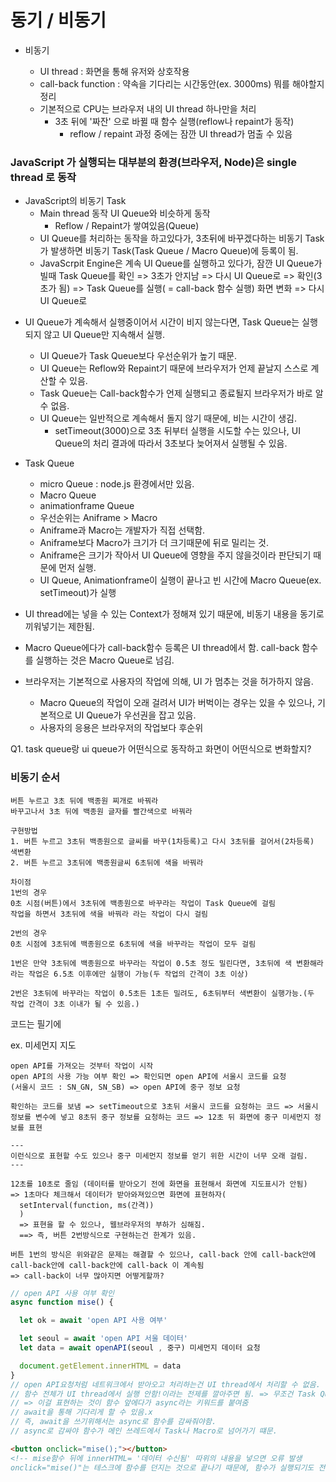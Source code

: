 # 동기 / 비동기

- 비동기

  - UI thread : 화면을 통해 유저와 상호작용
  - call-back function : 약속을 기다리는 시간동안(ex. 3000ms) 뭐를 해야할지 정리
  - 기본적으로 CPU는 브라우저 내의 UI thread 하나만을 처리
    - 3초 뒤에 '짜잔' 으로 바뀔 때 함수 실행(reflow나 repaint가 동작)
      - reflow / repaint 과정 중에는 잠깐 UI thread가 멈출 수 있음

### JavaScript 가 실행되는 대부분의 환경(브라우저, Node)은 single thread 로 동작

- JavaScript의 비동기 Task
  - Main thread 동작 UI Queue와 비슷하게 동작
    - Reflow / Repaint가 쌓여있음(Queue)
  - UI Queue를 처리하는 동작을 하고있다가, 3초뒤에 바꾸겠다하는 비동기 Task가 발생하면
    비동기 Task(Task Queue / Macro Queue)에 등록이 됨.
  - JavaScrpit Engine은 계속 UI Queue를 실행하고 있다가, 잠깐 UI Queue가 빌때 Task Queue를 확인 => 3초가 안지남 => 다시 UI Queue로 => 확인(3초가 됨) => Task Queue를 실행( = call-back 함수 실행) 화면 변화
    => 다시 UI Queue로

* UI Queue가 계속해서 실행중이어서 시간이 비지 않는다면, Task Queue는 실행되지 않고 UI Queue만 지속해서 실행.

  - UI Queue가 Task Queue보다 우선순위가 높기 때문.
  - UI Queue는 Reflow와 Repaint기 때문에 브라우저가 언제 끝날지 스스로 계산할 수 있음.
  - Task Queue는 Call-back함수가 언제 실행되고 종료될지 브라우저가 바로 알 수 없음.
  - UI Queue는 일반적으로 계속해서 돌지 않기 때문에, 비는 시간이 생김.
    - setTimeout(3000)으로 3초 뒤부터 실행을 시도할 수는 있으나, UI Queue의 처리 결과에 따라서 3초보다 늦어져서 실행될 수 있음.

* Task Queue

  - micro Queue : node.js 환경에서만 있음.
  - Macro Queue
  - animationframe Queue
  - 우선순위는 Aniframe > Macro
  - Aniframe과 Macro는 개발자가 직접 선택함.
  - Aniframe보다 Macro가 크기가 더 크기때문에 뒤로 밀리는 것.
  - Aniframe은 크기가 작아서 UI Queue에 영향을 주지 않을것이라 판단되기 때문에 먼저 실행.
  - UI Queue, Animationframe이 실행이 끝나고 빈 시간에 Macro Queue(ex. setTimeout)가 실행

* UI thread에는 넣을 수 있는 Context가 정해져 있기 때문에, 비동기 내용을 동기로 끼워넣기는 제한됨.

* Macro Queue에다가 call-back함수 등록은 UI thread에서 함. call-back 함수를 실행하는 것은 Macro Queue로 넘김.

* 브라우저는 기본적으로 사용자의 작업에 의해, UI 가 멈추는 것을 허가하지 않음.
  - Macro Queue의 작업이 오래 걸려서 UI가 버벅이는 경우는 있을 수 있으나, 기본적으로 UI Queue가 우선권을 잡고 있음.
  - 사용자의 응용은 브라우저의 작업보다 후순위

Q1. task queue랑 ui queue가 어떤식으로 동작하고 화면이 어떤식으로 변화할지?

### 비동기 순서

```
버튼 누르고 3초 뒤에 백종원 찌개로 바꿔라
바꾸고나서 3초 뒤에 백종원 글자를 빨간색으로 바꿔라

구현방법
1. 버튼 누르고 3초뒤 백종원으로 글씨를 바꾸(1차등록)고 다시 3초뒤를 걸어서(2차등록) 색변환
2. 버튼 누르고 3초뒤에 백종원글씨 6초뒤에 색을 바꿔라

차이점
1번의 경우
0초 시점(버튼)에서 3초뒤에 백종원으로 바꾸라는 작업이 Task Queue에 걸림
작업을 하면서 3초뒤에 색을 바꿔라 라는 작업이 다시 걸림

2번의 경우
0초 시점에 3초뒤에 백종원으로 6초뒤에 색을 바꾸라는 작업이 모두 걸림

1번은 만약 3초뒤에 백종원으로 바꾸라는 작업이 0.5초 정도 밀린다면, 3초뒤에 색 변환해라 라는 작업은 6.5초 이후에만 실행이 가능(두 작업의 간격이 3초 이상)

2번은 3초뒤에 바꾸라는 작업이 0.5초든 1초든 밀려도, 6초뒤부터 색변환이 실행가능.(두 작업 간격이 3초 이내가 될 수 있음.)
```

코드는 필기에

ex. 미세먼지 지도

```
open API를 가져오는 것부터 작업이 시작
open API의 사용 가능 여부 확인 => 확인되면 open API에 서울시 코드를 요청
(서울시 코드 : SN_GN, SN_SB) => open API에 중구 정보 요청

확인하는 코드를 보냄 => setTimeout으로 3초뒤 서울시 코드를 요청하는 코드 => 서울시 정보를 변수에 넣고 8초뒤 중구 정보를 요청하는 코드 => 12초 뒤 화면에 중구 미세먼지 정보를 표현

---
이런식으로 표현할 수도 있으나 중구 미세먼지 정보를 얻기 위한 시간이 너무 오래 걸림.
---

12초를 10초로 줄임 (데이터를 받아오기 전에 화면을 표현해서 화면에 지도표시가 안됨)
=> 1초마다 체크해서 데이터가 받아와져있으면 화면에 표현하자(
  setInterval(function, ms(간격))
  )
  => 표현을 할 수 있으나, 웹브라우저의 부하가 심해짐.
  ==> 즉, 버튼 2번방식으로 구현하는건 한계가 있음.

버튼 1번의 방식은 위와같은 문제는 해결할 수 있으나, call-back 안에 call-back안에 call-back안에 call-back안에 call-back 이 계속됨
=> call-back이 너무 많아지면 어떻게할까?

```

```js
// open API 사용 여부 확인
async function mise() {

  let ok = await 'open API 사용 여부'

  let seoul = await 'open API 서울 데이터'
  let data = await openAPI(seoul , 중구) 미세먼지 데이터 요청

  document.getElement.innerHTML = data
}
// open API요청처럼 네트워크에서 받아오고 처리하는건 UI thread에서 처리할 수 없음.
// 함수 전체가 UI thread에서 실행 안함!이라는 전제를 깔아주면 됨. => 무조건 Task Queue로 넘어감!
// => 이걸 표현하는 것이 함수 앞에다가 async라는 키워드를 붙여줌
// await을 통해 기다리게 할 수 있음.x
// 즉, await을 쓰기위해서는 async로 함수를 감싸줘야함.
// async로 감싸야 함수가 메인 쓰레드에서 Task나 Macro로 넘어가기 떄문.
```

```html
<button onclick="mise();"></button>
<!-- mise함수 뒤에 innerHTML= '데이터 수신됨' 따위의 내용을 넣으면 오류 발생
onclick="mise()"는 테스크에 함수를 던지는 것으로 끝나기 때문에, 함수가 실행되기도 전에 데이터수신됨만 나옴 -->
```


